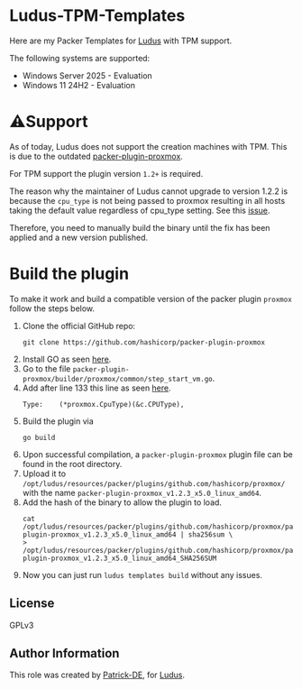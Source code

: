 # Ludus-TPM-Templates
Here are my Packer Templates for [Ludus](https://gitlab.com/badsectorlabs/ludus/-/tree/main?ref_type=heads) with TPM support.

The following systems are supported:
* Windows Server 2025 - Evaluation
* Windows 11 24H2 - Evaluation

# ⚠️Support
As of today, Ludus does not support the creation machines with TPM. This is due to the outdated [packer-plugin-proxmox](https://github.com/hashicorp/packer-plugin-proxmox).

For TPM support the plugin version `1.2+` is required.

The reason why the maintainer of Ludus cannot upgrade to version 1.2.2 is because the `cpu_type` is not being passed to proxmox resulting in all hosts taking the default value regardless of cpu_type setting. See this [issue](https://github.com/hashicorp/packer-plugin-proxmox/issues/307).

Therefore, you need to manually build the binary until the fix has been applied and a new version published.

# Build the plugin
To make it work and build a compatible version of the packer plugin `proxmox` follow the steps below.

1. Clone the official GitHub repo:  
    ```
    git clone https://github.com/hashicorp/packer-plugin-proxmox
    ```    
2. Install GO as seen [here](https://go.dev/doc/install).
3. Go to the file `packer-plugin-proxmox/builder/proxmox/common/step_start_vm.go`.
4. Add after line 133 this line as seen [here](https://github.com/hashicorp/packer-plugin-proxmox/pull/308/files).
   ```
   Type:    (*proxmox.CpuType)(&c.CPUType),
   ```
5. Build the plugin via
   ```
   go build
   ```
6. Upon successful compilation, a `packer-plugin-proxmox` plugin file can be found in the root directory.
7. Upload it to `/opt/ludus/resources/packer/plugins/github.com/hashicorp/proxmox/` with the name `packer-plugin-proxmox_v1.2.3_x5.0_linux_amd64`.
8. Add the hash of the binary to allow the plugin to load. 
    ```
    cat /opt/ludus/resources/packer/plugins/github.com/hashicorp/proxmox/packer-plugin-proxmox_v1.2.3_x5.0_linux_amd64 | sha256sum \
    > /opt/ludus/resources/packer/plugins/github.com/hashicorp/proxmox/packer-plugin-proxmox_v1.2.3_x5.0_linux_amd64_SHA256SUM
    ```
9. Now you can just run `ludus templates build` without any issues.


## License

GPLv3

## Author Information

This role was created by [Patrick-DE](https://github.com/Patrick-DE), for [Ludus](https://ludus.cloud/).
